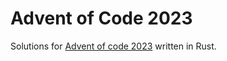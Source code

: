 # Advent of Code 2023

Solutions for [Advent of code 2023](https://adventofcode.com/2023) written in Rust.



